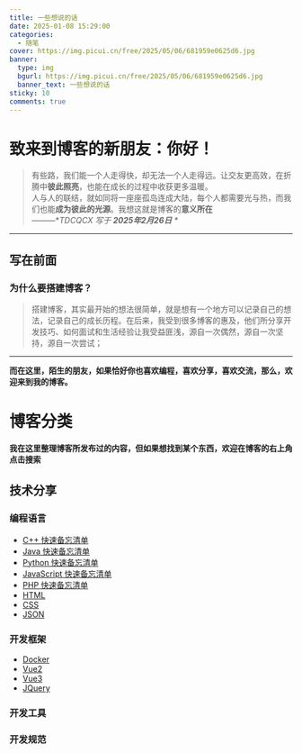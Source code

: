 ```yaml
---
title: 一些想说的话
date: 2025-01-08 15:29:00
categories:
  - 随笔
cover: https://img.picui.cn/free/2025/05/06/681959e0625d6.jpg
banner:
  type: img
  bgurl: https://img.picui.cn/free/2025/05/06/681959e0625d6.jpg
  banner_text: 一些想说的话
sticky: 10
comments: true
---
```


# 致来到博客的新朋友：你好！
> 有些路，我们能一个人走得快，却无法一个人走得远。让交友更高效，在折腾中**彼此照亮**，也能在成长的过程中收获更多温暖。  
> 人与人的联结，就如同将一座座孤岛连成大陆，每个人都需要光与热，而我们也能**成为彼此的光源**。我想这就是博客的**意义所在**  
> ———*_TDCQCX 写于 __2025年2月26日__ *_
***
## 写在前面
### 为什么要搭建博客？
> 搭建博客，其实最开始的想法很简单，就是想有一个地方可以记录自己的想法，记录自己的成长历程。在后来，我受到很多博客的惠及，他们所分享开发技巧、如何面试和生活经验让我受益匪浅，源自一次偶然，源自一次坚持，源自一次尝试；
***
**而在这里，陌生的朋友，如果恰好你也喜欢编程，喜欢分享，喜欢交流，那么，欢迎来到我的博客。**

# 博客分类
**我在这里整理博客所发布过的内容，但如果想找到某个东西，欢迎在博客的右上角点击搜索**
## 技术分享
### 编程语言
- [C++ 快速备忘清单](https://blog.tdcqcx.top/tags/C/)
- [Java 快速备忘清单](https://blog.tdcqcx.top/tags/java/)
- [Python 快速备忘清单](https://blog.tdcqcx.top/tags/python/)
- [JavaScript 快速备忘清单](https://blog.tdcqcx.top/tags/javascript/)
- [PHP 快速备忘清单](https://blog.tdcqcx.top/tags/php/)
- [HTML](https://tdcqcx.github.io/tags/html/)
- [CSS](https://tdcqcx.github.io/tags/css/)
- [JSON](https://tdcqcx.github.io/tags/json/)

### 开发框架
- [Docker](https://tdcqcx.github.io/tags/docker/)
- [Vue2](https://tdcqcx.github.io/tags/vue2/)
- [Vue3](https://tdcqcx.github.io/tags/vue3/)
- [JQuery](https://tdcqcx.github.io/tags/jquery/)
### 开发工具
### 开发规范